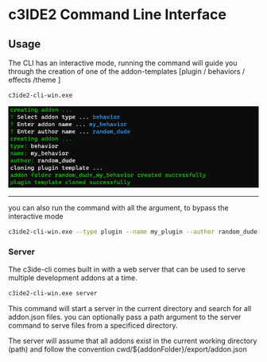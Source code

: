# c3IDE2 Command Line Interface

## Usage

The CLI has an interactive mode, running the command will guide you through the creation of one of the addon-templates [plugin / behaviors / effects /theme ]

``` bash
c3ide2-cli-win.exe
```

![](./imgs/c3ide2_cli_example1.png)

---

you can also run the command with all the argument, to bypass the interactive mode

``` bash
c3ide2-cli-win.exe --type plugin --name my_plugin --author random_dude
```


### Server

The c3ide-cli comes built in with a web server that can be used to serve multiple development addons at a time. 


``` bash
c3ide2-cli-win.exe server
```

This command will start a server in the current directory and search for all addon.json files. you can optionally pass a path argument to the server command to serve files from a specificed directory. 

The server will assume that all addons exist in the current working directory (path) and follow the convention cwd/${addonFolder}/export/addon.json
